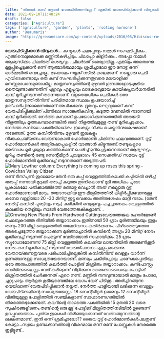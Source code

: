 ```yaml
---
title: "നിങ്ങൾ കമ്പ് നട്ടാൽ വേരുപിടിക്കുന്നില്ലേ ? എങ്കിൽ വേരുപിടിപ്പിക്കാൻ വിദ്യകൾ..."
date: 2021-09-10T11:48:24
draft: false
categories: ["Agriculture"]
tags: ['agriculture', 'garden', 'plants', 'rooting hormone']
author: "Beaumaris"
image: "https://growandcare.com/wp-content/uploads/2016/08/Hibiscus-rosa-sinensis.jpg"
---
```


**വേരുപിടിപ്പിക്കാൻ വിദ്യകൾ...** കമ്പുകൾ പലപ്പോഴും നമ്മൾ സംഘടിപ്പിക്കും.. എങ്ങിനെലുമൊക്കെ മണ്ണിൽകുഴിച്ചിടും. ചിലപ്പോ കിളിർക്കും.. അപ്പോ നമ്മൾ ആശ്വസിക്കും ചിലർടത് ശെര്യവും.. ചിലർടത് ശെര്യാവില്ല. എങ്കിലും അതൊന്നു മുളപ്പിച്ചെടുക്കാൻ ഒന്ന് ആത്മാർത്ഥമായും ശ്രമിച്ചാലോ ഈ നോട്ട് ഒന്ന് ഓർമ്മയിൽ വെച്ചോളൂ.. മഴക്കാലം നമുക്ക് നടീൽ കാലമാണ്. നല്ലൊരു ചെടി എവിടെക്കണ്ടാലും ഒരു കമ്പ് സംഘടിപ്പിക്കുന്നതുവരെ മലയാളിക്ക് മനസ്സമാധാനമുണ്ടാകില്ല. മാതൃസസ്യത്തിന്റെ മുഴുവൻ ഗുണങ്ങളോടുംകൂടിയ തൈയുണ്ടാക്കുന്നതിന് ഏറ്റവും എളുപ്പവും ലാഭകരവുമായ കായികപ്രവർധനരീതി കമ്പ് മുറിച്ചുനടുന്നത് തന്നെയാണ്. വളരെയധികം ചെടികൾ ഒരേ മാതൃസസ്യത്തിൽനിന്ന് പരിമിതമായ സ്ഥലം ഉപയോഗിച്ച് ഉത്‌പാദിപ്പിക്കാമെന്നതാണ് അധികമേന്മ. ദ്രുതവും ലഘുവുമാണ് കമ്പ് വേരുപിടിപ്പിക്കലിന് പിന്നിലെ സാങ്കേതികവിദ്യ. കടുത്ത വേനലിൽ നടാനായി കമ്പ് മുറിക്കരുത്. നേർത്ത കമ്പാണ് ഉപയോഗിക്കുന്നതെങ്കിൽ അരയടി നീളത്തിലും മൂത്തകമ്പാണെങ്കിൽ ഒരടി നീളത്തിലുമുള്ള തണ്ട് മുറിച്ചെടുക്കാം. നേർത്ത കമ്പിലെ പകുതിയിലധികം ഇലകളും നീക്കം ചെയ്തതിനുശേഷമാണ് നടേണ്ടത്. മൂത്ത കമ്പിൽനിന്നും മുഴുവൻ ഇലകളും നീക്കംചെയ്‌യണം.വേരുണ്ടാകാൻ ഹോർമോൺ ചികിത്സ ഫലവത്താണ്. റൂട്ട് ഹോർമോൺകൾ അഗ്രിഷോപ്പുകളിൽ വാങ്ങാൻ കിട്ടുന്നുണ്ട്.തണ്ടുകളുടെ അടിവശം മൂർച്ചയുള്ള കത്തികൊണ്ട് ചെരിച്ച് മുറിച്ചെടുക്കുന്നതാണ് ആദ്യഘട്ടം. മുറിച്ച തണ്ടിന്റെ രണ്ടു സെന്റീമീറ്റർ ചുവടുഭാഗം 45 സെക്കൻഡ് സമയം റൂട്ട് ഹോർമോണിൽ മുക്കിവെച്ച് നടുന്നതാണ് അടുത്തപടി. ![Mary Lowther column: Everything is coming up roses this spring – Cowichan  Valley Citizen](https://www.cowichanvalleycitizen.com/wp-content/uploads/2020/03/20831643_web1_200311-LCO-March11Lowther-roses_1.jpg)രണ്ട് ടീസ്‌പൂണ്‍ ശുദ്ധമായ തേൻ ഒരു കപ്പ് വെള്ളത്തില്‍കലക്കി കുപ്പിയിൽ ഒഴിച്ച് അടപ്പ് നന്നായി മുറുക്കി അടച്ച് കറുത്ത തുണികൊണ്ട് മൂടി അധികം ചൂടോ പ്രകാശമോ പതിക്കാത്തിടത്ത് രണ്ടാഴ്ച വെച്ചാൽ അത് നല്ലൊരു റൂട്ട് ഹോർമോണായി മാറും. തയാറാക്കിയ ഈ മിശ്രിതത്തില്‍ കിളിർപ്പിക്കുവാനുള്ള കമ്പോ വള്ളിയോ 20 -30 മിനിറ്റ് ഇട്ടു വെക്കാം അതിനുശേഷം മാറ്റി നടാം. (തേൻ നേരിട്ട് കമ്പിൽ പുരട്ടിയും നടും) കരിക്കിൻ വെള്ളവും പച്ചച്ചാണകം വെള്ളത്തിൽ കലക്കിയ തെളിയും നാടൻ വേരുത്തേജകികളാണ്. . ![Growing New Plants From Hardwood Cuttings](https://www.yates.com.au/media/cfyi1dtb/hardwood-cuttings-thumbnail.png)വേരുത്തേജക ഹോർമോൺ ചെലവുകുറഞ്ഞ രീതിയിൽ തയ്യാറാക്കാം.ഇതിനായി 50 ഗ്രാം മുരിങ്ങയിലയും ഇളം തണ്ടും 200 മില്ലി വെള്ളത്തിൽ തലേദിവസം കുതിർക്കണം. പിഴിഞ്ഞെടുത്തോ അരച്ചെടുേത്താ തയ്യാറാക്കുന്ന മുരിങ്ങാച്ചാറിൽ കമ്പിന്റെ അഗ്രം 20 മിനിറ്റ് നേരം മുക്കിവെച്ച് നടുന്നത് പെട്ടെന്ന് വേരിറങ്ങാൻ സഹായിക്കും. 25 ഗ്രാം സ്യൂഡോമോണസ് 75 മില്ലി വെള്ളത്തിൽ കലക്കിയ ലായനിയിൽ അരമണിക്കൂർ നേരം കമ്പ് മുക്കിവെച്ച് നടുന്നത് വേരുത്‌പാദനം എളുപ്പമാക്കുന്നു. വേരുറയ്‍ക്കുന്നതുവരെ പരിപാലിച്ചില്ലെങ്കിൽ കമ്പിൽനിന്ന് വെള്ളം വാർന്ന് ഉണങ്ങാനുള്ള സാധ്യതയേറെയാണ്. മണലും ചകിരിച്ചോറും ചാണകപ്പൊടിയും ഒരേ അനുപാതത്തിൽ കലർത്തി പോട്ടിങ് മിശ്രിതം തയ്യാറാക്കാം. കന്പോസ്റ്റും വെർമിക്കുലൈറ്റും വേര് കുമിളെന്ന് വിളിക്കുന്ന മൈക്കോഡൈയും പോട്ടിങ് മിശ്രിതത്തിൽ ചേർക്കുന്നത് ഏറെ നന്ന്. മണ്ണിൽ നനവുണ്ടായാൽ മാത്രം പോരാ, ചുറ്റുപാടും ആർദ്രത കൂടിയുണ്ടെങ്കിലേ വേഗം വേര് പിടിക്കൂ.. അരിച്ചിറങ്ങുന്ന വെയിലാണ് വേരുപിടിപ്പിക്കാൻ നല്ലത്. നേർത്ത പാളിയായി ലഭിക്കുന്ന വെള്ളം വേരുപിടിക്കലിന്റെ സാധ്യതയേറ്റും. 18 സെന്റീമീറ്റർ ഉയരവും 12 സെന്റീമീറ്റർ വീതിയുമുള്ള പോളിത്തീൻ സഞ്ചികളാണ് സാധാരണഗതിയിൽ തിരഞ്ഞെടുക്കേണ്ടത്. കവറിന്റെ താഴത്തെ പകുതിയിൽ 15 മുതൽ 20 വരെ സുഷിരങ്ങളിടണം.തണ്ടിന്റെ ഒരു മുട്ട് പോട്ടിങ് മിശ്രിതത്തിനടിയിൽ ഉണ്ടെന്ന് ഉറപ്പുവരുത്താം. പുതിയ ഇലകൾ വിരിഞ്ഞുവരുന്നത് വേരിറങ്ങുന്നതിന്റെ ലക്ഷണമാണ്. ഇനി ഒന്ന് ശ്രമിച്ചാലോ?? ജൈവ റൂട്ട് ഹോർമോൺകൾപലതുണ്ട് കേട്ടോ...സ്വയം ഉണ്ടാക്കുന്നതിന്റെ വിശദമായ ഒന്ന് രണ്ട് പോസ്റ്റുകൾ നേരത്തെ ഇട്ടിട്ടുണ്ട്..
